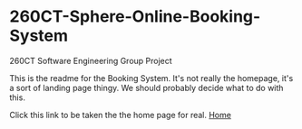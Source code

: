 # 260CT-Sphere-Online-Booking-System
260CT Software Engineering Group Project

This is the readme for the Booking System. It's not really the homepage, it's a sort of landing page thingy. We should probably decide what to do with this.

Click this link to be taken the the home page for real.
<a href="src/home.html" title="booking">Home</a>
